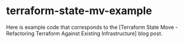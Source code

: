 # terraform-state-mv-example

Here is example code that corresponds to
the
[Terraform State Move - Refactoring Terraform Against Existing Infrastructure] blog post.

